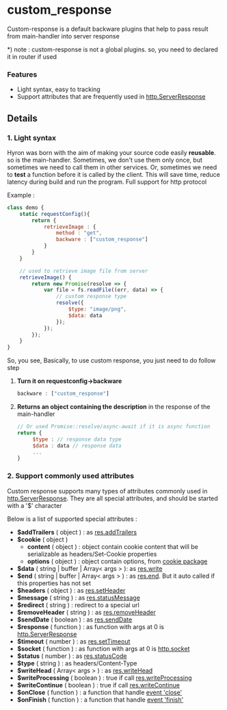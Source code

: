 # custom\_response

Custom-response is a default backware plugins that help to pass result from main-handler into server response

\*\) note : custom-response is not a global plugins. so, you need to declared it in router if used

### Features

* Light syntax, easy to tracking
* Support attributes that are frequently used in [http.ServerResponse](https://nodejs.org/api/http.html#http_class_http_serverresponse)

## Details

### 1. Light syntax

Hyron was born with the aim of making your source code easily **reusable**. so is the main-handler. Sometimes, we don't use them only once, but sometimes we need to call them in other services. Or, sometimes we need to **test** a function before it is called by the client. This will save time, reduce latency during build and run the program. Full support for http protocol

Example :

```javascript
class demo {
    static requestConfig(){
        return {
            retrieveImage : {
                method : "get",
                backware : ["custom_response"]
            }
        }
    }

    // used to retrieve image file from server
    retrieveImage() {
        return new Promise(resolve => {
            var file = fs.readFile((err, data) => {
                // custom response type
                resolve({
                    $type: "image/png",
                    $data: data
                });
            });
        });
    }
}
```

So, you see, Basically, to use custom response, you just need to do follow step

1. **Turn it on requestconfig-&gt;backware**

   ```javascript
   backware : ["custom_response"]
   ```

2. **Returns an object containing the description** in the response of the main-handler

   ```javascript
   // Or used Promise::resolve/async-await if it is async function
   return {
        $type : // response data type
        $data : data // response data
        ...
   }
   ```

### 2. Support commonly used attributes

Custom response supports many types of attributes commonly used in [http.ServerResponse](https://nodejs.org/api/http.html#http_class_http_serverresponse). They are all special attributes, and should be started with a '$' character

Below is a list of supported special attributes :

* **$addTrailers** \( object \) : as [res.addTrailers](https://nodejs.org/api/http.html#http_response_addtrailers_headers)
* **$cookie** \( object \)
  * **content** \( object \) : object contain cookie content that will be serializable as headers/Set-Cookie properties
  * **options** \( object \) : object contain options, from [cookie package](https://www.npmjs.com/package/cookie#options-1)
* **$data** \( string \| buffer \| Array&lt; args &gt; \): as [res.write](https://nodejs.org/api/http.html#http_response_write_chunk_encoding_callback)
* **$end** \( string \| buffer \| Array&lt; args &gt; \) : as [res.end](https://nodejs.org/api/http.html#http_response_end_data_encoding_callback). But it auto called if this properties has not set
* **$headers** \( object \) : as [res.setHeader](https://nodejs.org/api/http.html#http_response_setheader_name_value)
* **$message** \( string \) : as [res.statusMessage](https://nodejs.org/api/http.html#http_response_statusmessage)
* **$redirect** \( string \) : redirect to a special url
* **$removeHeader** \( string \) : as [res.removeHeader](https://nodejs.org/api/http.html#http_response_removeheader_name)
* **$sendDate** \( boolean \) : as [res.sendDate](https://nodejs.org/api/http.html#http_response_senddate)
* **$response** \( function \) : as function with args at 0 is [http.ServerResponse](https://nodejs.org/api/http.html#http_class_http_serverresponse)
* **$timeout** \( number \) : as [res.setTimeout](https://nodejs.org/api/http.html#http_response_settimeout_msecs_callback)
* **$socket** \( function \) : as function with args at 0 is [http.socket](https://nodejs.org/api/http.html#http_response_socket)
* **$status** \( number \) : as [res.statusCode](https://nodejs.org/api/http.html#http_response_statuscode)
* **$type** \( string \) : as headers/Content-Type
* **$writeHead** \( Array&lt; args &gt; \) : as [res.writeHead](https://nodejs.org/api/http.html#http_response_writehead_statuscode_statusmessage_headers)
* **$writeProcessing** \( boolean \) : true if call [res.writeProcessing](https://nodejs.org/api/http.html#http_response_writeprocessing)
* **$writeContinue** \( boolean \) : true if call [res.writeContinue](https://nodejs.org/api/http.html#http_response_writecontinue)
* **$onClose** \( function \) : a function that handle [event 'close'](https://nodejs.org/api/http.html#http_event_close_1)
* **$onFinish** \( function \) : a function that handle [event 'finish'](https://nodejs.org/api/http.html#http_event_finish)

